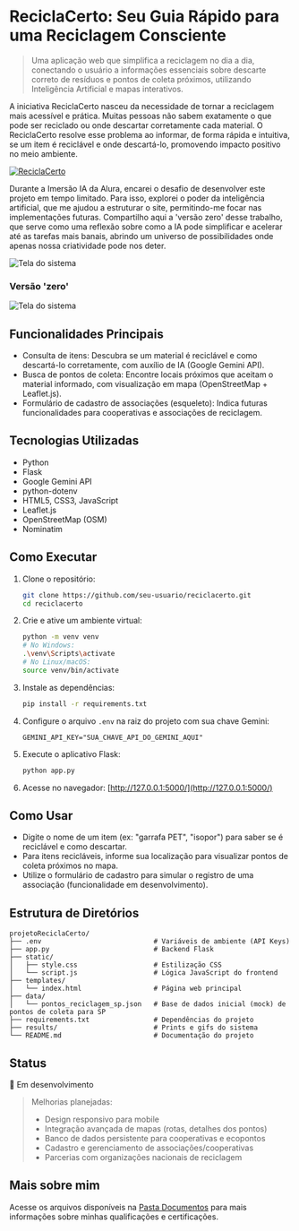 # ReciclaCerto: Seu Guia Rápido para uma Reciclagem Consciente

> Uma aplicação web que simplifica a reciclagem no dia a dia, conectando o usuário a informações essenciais sobre descarte correto de resíduos e pontos de coleta próximos, utilizando Inteligência Artificial e mapas interativos.

A iniciativa ReciclaCerto nasceu da necessidade de tornar a reciclagem mais acessível e prática. Muitas pessoas não sabem exatamente o que pode ser reciclado ou onde descartar corretamente cada material. O ReciclaCerto resolve esse problema ao informar, de forma rápida e intuitiva, se um item é reciclável e onde descartá-lo, promovendo impacto positivo no meio ambiente.

<a href="#"><img src="https://img.shields.io/badge/-ReciclaCerto-228B22?style=for-the-badge" alt="ReciclaCerto"></a>

Durante a Imersão IA da Alura, encarei o desafio de desenvolver este projeto em tempo limitado. Para isso, explorei o poder da inteligência artificial, que me ajudou a estruturar o site, permitindo-me focar nas implementações futuras. Compartilho aqui a 'versão zero' desse trabalho, que serve como uma reflexão sobre como a IA pode simplificar e acelerar até as tarefas mais banais, abrindo um universo de possibilidades onde apenas nossa criatividade pode nos deter.

![Tela do sistema](https://github.com/vitoriapguimaraes/projetoReciclaCerto/blob/main/results/display.gif)

### Versão 'zero'
![Tela do sistema](https://github.com/vitoriapguimaraes/projetoReciclaCerto/blob/main/results/display-v1.gif)

## Funcionalidades Principais

- Consulta de itens: Descubra se um material é reciclável e como descartá-lo corretamente, com auxílio de IA (Google Gemini API).
- Busca de pontos de coleta: Encontre locais próximos que aceitam o material informado, com visualização em mapa (OpenStreetMap + Leaflet.js).
- Formulário de cadastro de associações (esqueleto): Indica futuras funcionalidades para cooperativas e associações de reciclagem.

## Tecnologias Utilizadas

- Python
- Flask
- Google Gemini API
- python-dotenv
- HTML5, CSS3, JavaScript
- Leaflet.js
- OpenStreetMap (OSM)
- Nominatim

## Como Executar

1. Clone o repositório:

   ```bash
   git clone https://github.com/seu-usuario/reciclacerto.git
   cd reciclacerto
   ```

2. Crie e ative um ambiente virtual:

   ```bash
   python -m venv venv
   # No Windows:
   .\venv\Scripts\activate
   # No Linux/macOS:
   source venv/bin/activate
   ```

3. Instale as dependências:

   ```bash
   pip install -r requirements.txt
   ```

4. Configure o arquivo `.env` na raiz do projeto com sua chave Gemini:

   ```env
   GEMINI_API_KEY="SUA_CHAVE_API_DO_GEMINI_AQUI"
   ```

5. Execute o aplicativo Flask:

   ```bash
   python app.py
   ```

6. Acesse no navegador: [http://127.0.0.1:5000/](http://127.0.0.1:5000/)

## Como Usar

- Digite o nome de um item (ex: "garrafa PET", "isopor") para saber se é reciclável e como descartar.
- Para itens recicláveis, informe sua localização para visualizar pontos de coleta próximos no mapa.
- Utilize o formulário de cadastro para simular o registro de uma associação (funcionalidade em desenvolvimento).

## Estrutura de Diretórios

```
projetoReciclaCerto/
├── .env                            # Variáveis de ambiente (API Keys)
├── app.py                          # Backend Flask
├── static/
│   ├── style.css                   # Estilização CSS
│   └── script.js                   # Lógica JavaScript do frontend
├── templates/
│   └── index.html                  # Página web principal
├── data/
│   └── pontos_reciclagem_sp.json   # Base de dados inicial (mock) de pontos de coleta para SP
├── requirements.txt                # Dependências do projeto
├── results/                        # Prints e gifs do sistema
└── README.md                       # Documentação do projeto
```

## Status

🚧 Em desenvolvimento

> Melhorias planejadas:
> - Design responsivo para mobile
> - Integração avançada de mapas (rotas, detalhes dos pontos)
> - Banco de dados persistente para cooperativas e ecopontos
> - Cadastro e gerenciamento de associações/cooperativas
> - Parcerias com organizações nacionais de reciclagem

## Mais sobre mim

Acesse os arquivos disponíveis na [Pasta Documentos](https://github.com/vitoriapguimaraes/vitoriapguimaraes/tree/main/DOCUMENTOS) para mais informações sobre minhas qualificações e certificações.
